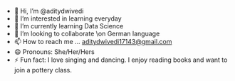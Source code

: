 - 👋 Hi, I’m @aditydwivedi
- 👀 I’m interested in learning everyday
- 🌱 I’m currently learning Data Science
- 💞️ I’m looking to collaborate \on German language
- 📫 How to reach me ... aditydwivedi17143@gmail.com
- 😄 Pronouns: She/Her/Hers
- ⚡ Fun fact: I love singing and dancing. I enjoy reading books and want to join a pottery class.

<!---
aditydwivedi/aditydwivedi is a ✨ special ✨ repository because its `README.md` (this file) appears on your GitHub profile.
You can click the Preview link to take a look at your changes.
--->
